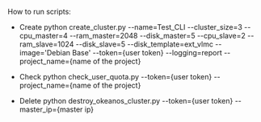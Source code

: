 How to run scripts:

- Create 
python create_cluster.py --name=Test_CLI --cluster_size=3 --cpu_master=4 --ram_master=2048 --disk_master=5 
--cpu_slave=2 --ram_slave=1024 --disk_slave=5 --disk_template=ext_vlmc --image='Debian Base' 
--token={user token} --logging=report --project_name={name of the project}

- Check
python check_user_quota.py --token={user token} --project_name={name of the project}

- Delete
python destroy_okeanos_cluster.py --token={user token} --master_ip={master ip}
